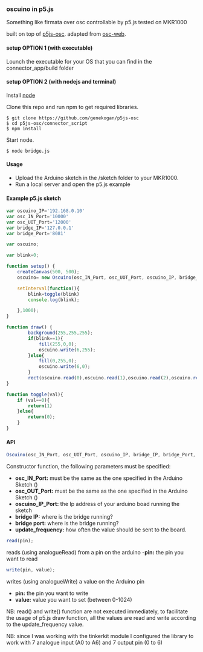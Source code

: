 ### oscuino in p5.js

Something like firmata over osc controllable by p5.js
tested on MKR1000

built on top of [p5js-osc](https://github.com/genekogan/p5js-osc).
adapted from [osc-web](https://github.com/automata/osc-web).

#### setup OPTION 1 (with executable)

Lounch the executable for your OS that you can find in the connector_app/build folder

#### setup OPTION 2 (with nodejs and terminal)

Install [node](https://nodejs.org/)

Clone this repo and run npm to get required libraries.

	$ git clone https://github.com/genekogan/p5js-osc
	$ cd p5js-osc/connector_script
	$ npm install

Start node.

    $ node bridge.js

#### Usage

- Upload the Arduino sketch in the /sketch folder to your MKR1000.
- Run a local server and open the p5.js example

#### Example p5.js sketch

```javascript
var oscuino_IP='192.168.0.10'
var osc_IN_Port='10000'
var osc_UOT_Port='12000'
var bridge_IP='127.0.0.1'
var bridge_Port='8081'

var oscuino;

var blink=0;

function setup() {
	createCanvas(500, 500);
	oscuino= new Oscuino(osc_IN_Port, osc_UOT_Port, oscuino_IP, bridge_IP, bridge_Port, 100);

	setInterval(function(){
		blink=toggle(blink)
		console.log(blink);

	},1000);
}

function draw() {
		background(255,255,255);
		if(blink==1){
			fill(255,0,0);
			oscuino.write(6,255);
		}else{
			fill(0,255,0);
			oscuino.write(6,0);
		}
		rect(oscuino.read(0),oscuino.read(1),oscuino.read(2),oscuino.read(3))
}

function toggle(val){
	if (val==0){
		return(1)
	}else{
		return(0);
	}
}
```


#### API
```javascript
Oscuino(osc_IN_Port, osc_UOT_Port, oscuino_IP, bridge_IP, bridge_Port, update_frequency);
```
Constructor function, the following parameters must be specified:

- **osc_IN_Port:** must be the same as the one specified in the Arduino Sketch ()
- **osc_OUT_Port:** must be the same as the one specified in the Arduino Sketch ()
- **oscuino_IP_Port:** the Ip address of your arduino boad running the sketch
- **bridge IP:** where is the bridge running?
- **bridge port:** where is the bridge running?
- **update_frequency:** how often the value should be sent to the board.

```javascript
read(pin);
```
reads (using analogueRead) from a pin on the arduino
-**pin:** the pin you want to read

```javascript
write(pin, value);
```
writes (using analogueWrite) a value on the Arduino pin
- **pin:** the pin you want to write
- **value:** value you want to set (between 0-1024)

NB: read() and write() function are not executed immediately, to facilitate the usage of p5.js draw function, all the values are read and write according to the update_frequency value.

NB: since I was working with the tinkerkit module I configured the library to work with 7 analogue input (A0 to A6) and 7 output pin (0 to 6)
